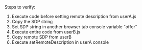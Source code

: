 Steps to verify:

1. Execute code before setting remote description from userA.js
2. Copy the SDP string
3. Set SDP string in another browser tab console variable "offer"
4. Execute entire code from userB.js
5. Copy remote SDP from userB
6. Execute setRemoteDescription in userA console
